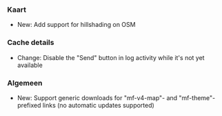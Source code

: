 
### Kaart
- New: Add support for hillshading on OSM

### Cache details
- Change: Disable the "Send" button in log activity while it's not yet available

### Algemeen
- New: Support generic downloads for "mf-v4-map"- and "mf-theme"-prefixed links (no automatic updates supported)
